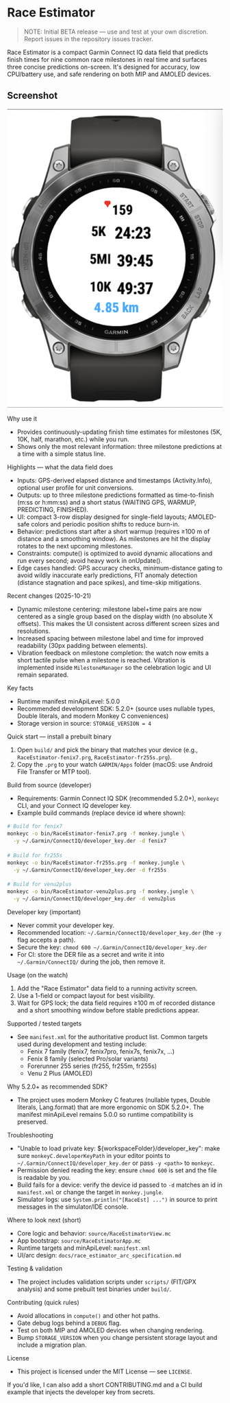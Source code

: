 # Race Estimator

> NOTE: Initial BETA release — use and test at your own discretion. Report issues in the repository issues tracker.

Race Estimator is a compact Garmin Connect IQ data field that predicts finish times for nine common race milestones in real time and surfaces three concise predictions on-screen. It's designed for accuracy, low CPU/battery use, and safe rendering on both MIP and AMOLED devices.

## Screenshot

![Race Estimator screenshot](screenshot/0.png)

Why use it

- Provides continuously-updating finish time estimates for milestones (5K, 10K, half, marathon, etc.) while you run.
- Shows only the most relevant information: three milestone predictions at a time with a simple status line.

Highlights — what the data field does

- Inputs: GPS-derived elapsed distance and timestamps (Activity.Info), optional user profile for unit conversions.
- Outputs: up to three milestone predictions formatted as time-to-finish (m:ss or h:mm:ss) and a short status (WAITING GPS, WARMUP, PREDICTING, FINISHED).
- UI: compact 3-row display designed for single-field layouts; AMOLED-safe colors and periodic position shifts to reduce burn-in.
- Behavior: predictions start after a short warmup (requires ≥100 m of distance and a smoothing window). As milestones are hit the display rotates to the next upcoming milestones.
- Constraints: compute() is optimized to avoid dynamic allocations and run every second; avoid heavy work in onUpdate().
- Edge cases handled: GPS accuracy checks, minimum-distance gating to avoid wildly inaccurate early predictions, FIT anomaly detection (distance stagnation and pace spikes), and time-skip mitigations.

Recent changes (2025-10-21)

- Dynamic milestone centering: milestone label+time pairs are now centered as a single group based on the display width (no absolute X offsets). This makes the UI consistent across different screen sizes and resolutions.
- Increased spacing between milestone label and time for improved readability (30px padding between elements).
- Vibration feedback on milestone completion: the watch now emits a short tactile pulse when a milestone is reached. Vibration is implemented inside `MilestoneManager` so the celebration logic and UI remain separated.

Key facts

- Runtime manifest minApiLevel: 5.0.0
- Recommended development SDK: 5.2.0+ (source uses nullable types, Double literals, and modern Monkey C conveniences)
- Storage version in source: `STORAGE_VERSION = 4`

Quick start — install a prebuilt binary

1. Open `build/` and pick the binary that matches your device (e.g., `RaceEstimator-fenix7.prg`, `RaceEstimator-fr255s.prg`).
2. Copy the `.prg` to your watch `GARMIN/Apps` folder (macOS: use Android File Transfer or MTP tool).

Build from source (developer)

- Requirements: Garmin Connect IQ SDK (recommended 5.2.0+), `monkeyc` CLI, and your Connect IQ developer key.
- Example build commands (replace device id where shown):

```bash
# Build for fenix7
monkeyc -o bin/RaceEstimator-fenix7.prg -f monkey.jungle \
  -y ~/.Garmin/ConnectIQ/developer_key.der -d fenix7

# Build for fr255s
monkeyc -o bin/RaceEstimator-fr255s.prg -f monkey.jungle \
  -y ~/.Garmin/ConnectIQ/developer_key.der -d fr255s

# Build for venu2plus
monkeyc -o bin/RaceEstimator-venu2plus.prg -f monkey.jungle \
  -y ~/.Garmin/ConnectIQ/developer_key.der -d venu2plus
```

Developer key (important)

- Never commit your developer key.
- Recommended location: `~/.Garmin/ConnectIQ/developer_key.der` (the `-y` flag accepts a path).
- Secure the key: `chmod 600 ~/.Garmin/ConnectIQ/developer_key.der`
- For CI: store the DER file as a secret and write it into `~/.Garmin/ConnectIQ/` during the job, then remove it.

Usage (on the watch)

1. Add the "Race Estimator" data field to a running activity screen.
2. Use a 1-field or compact layout for best visibility.
3. Wait for GPS lock; the data field requires ≥100 m of recorded distance and a short smoothing window before stable predictions appear.

Supported / tested targets

- See `manifest.xml` for the authoritative product list. Common targets used during development and testing include:
  - Fenix 7 family (fenix7, fenix7pro, fenix7s, fenix7x, ...)
  - Fenix 8 family (selected Pro/solar variants)
  - Forerunner 255 series (fr255, fr255m, fr255s)
  - Venu 2 Plus (AMOLED)

Why 5.2.0+ as recommended SDK?

- The project uses modern Monkey C features (nullable types, Double literals, Lang.format) that are more ergonomic on SDK 5.2.0+. The manifest minApiLevel remains 5.0.0 so runtime compatibility is preserved.

Troubleshooting

- "Unable to load private key: ${workspaceFolder}/developer_key": make sure `monkeyC.developerKeyPath` in your editor points to `~/.Garmin/ConnectIQ/developer_key.der` or pass `-y <path>` to `monkeyc`.
- Permission denied reading the key: ensure `chmod 600` is set and the file is readable by you.
- Build fails for a device: verify the device id passed to `-d` matches an id in `manifest.xml` or change the target in `monkey.jungle`.
- Simulator logs: use `System.println("[RaceEst] ...")` in source to print messages in the simulator/IDE console.

Where to look next (short)

- Core logic and behavior: `source/RaceEstimatorView.mc`
- App bootstrap: `source/RaceEstimatorApp.mc`
- Runtime targets and minApiLevel: `manifest.xml`
- UI/arc design: `docs/race_estimator_arc_specification.md`

Testing & validation

- The project includes validation scripts under `scripts/` (FIT/GPX analysis) and some prebuilt test binaries under `build/`.

Contributing (quick rules)

- Avoid allocations in `compute()` and other hot paths.
- Gate debug logs behind a `DEBUG` flag.
- Test on both MIP and AMOLED devices when changing rendering.
- Bump `STORAGE_VERSION` when you change persistent storage layout and include a migration plan.

License

- This project is licensed under the MIT License — see `LICENSE`.

If you'd like, I can also add a short CONTRIBUTING.md and a CI build example that injects the developer key from secrets.
